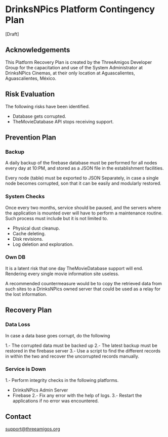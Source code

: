 # DrinksNPics Platform Contingency Plan
[Draft]


## Acknowledgements

This Platform Recovery Plan is created by the ThreeAmigos Developer Group for the capacitation and use of the System Administrator at DrinksNPics Cinemas, at their only location at Aguascalientes, Aguascalientes, México.

## Risk Evaluation

The following risks have been identified.

* Database gets corrupted.
* TheMovieDatabase API stops receiving support.

## Prevention Plan

### Backup
A daily backup of the firebase database must be performed for all nodes every day at 10:PM, and stored as a JSON file in the establishment facilities.

Every node (table) must be exported to JSON Separately, in case a single node becomes corrupted, son that it can be easily and modularly restored.

### System Checks
Once every two months, service should be paused, and the servers where the application is mounted over will have to perform a maintenance routine.
Such process must include but it is not limited to.

* Physical dust cleanup.
* Cache deleting.
* Disk revisions.
* Log deletion and exploration.

### Own DB
It is a latent risk that one day TheMovieDatabase support will end. Rendering every single movie information site useless.

A recommended countermeasure would be to copy the retrieved data from such sites to a DrinksNPics owned server that could be used as a relay for the lost information.

## Recovery Plan

### Data Loss
In case a data base goes corrupt, do the following

1.- The corrupted data must be backed up
2.- The latest backup must be restored in the firebase server
3.- Use a script to find the different records in within the two and recover the uncorrupted records manually.

### Service is Down
1.- Perform integrity checks in the following platforms.  
  * DrinksNPics Admin Server
  * Firebase
2.- Fix any error with the help of logs.
3.- Restart the applications if no error was encountered.

## Contact
support@threeamigos.org
